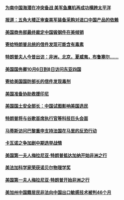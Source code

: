 #### [为南中国海潜在冲突备战 美军鱼鹰机再成功横跨太平洋](../pages/zg_yre_rvq/4597574.md) 

#### [报道：五角大楼正审查美军装备采购对进口中国产品的依赖](../pages/zg_yre_rvq/4597527.md) 

#### [美国商务部最终裁定中国锻钢件在美倾销](../pages/zg_yre_rvq/4597494.md) 

#### [寄给特朗普总统的信件发现可能含有毒素](../pages/zg_yre_rvq/4597466.md) 

#### [特朗普夫人今昔出访：非洲，北京，夏威夷，布鲁塞尔……](../pages/zg_yre_rvq/4596974.md) 

#### [美国国务卿10月6日到8日访问东亚四国](../pages/zg_yre_rvq/4597434.md) 

#### [寄给美国国防部长的信件发现毒剂](../pages/zg_yre_rvq/4597043.md) 

#### [美国准备协助救援印尼](../pages/zg_yre_rvq/4596999.md) 

#### [美国国土安全部长：中国试图影响美国选民](../pages/zg_yre_rvq/4596867.md) 

#### [特朗普将与谷歌首席执行官等科技巨头会面](../pages/zg_yre_rvq/4596784.md) 

#### [马蒂斯访问巴黎重申支持法国在马里的反恐行动](../pages/zg_yre_rvq/4596713.md) 

#### [卡瓦诺之争加剧中期选举战情](../pages/zg_yre_rvq/4596621.md) 

#### [美国第一夫人梅拉尼亚·特朗普抵达加纳开始非洲之行](../pages/zg_yre_rvq/4596589.md) 

#### [美法加科学家荣获诺贝尔物理学奖](../pages/zg_yre_rvq/4596568.md) 

#### [美国第一夫人梅拉尼亚·特朗普开始非洲之行](../pages/zg_yre_rvq/4596099.md) 

#### [美加州中国籍居民非法向中国出口敏感技术被判46个月](../pages/zg_yre_rvq/4596066.md) 

